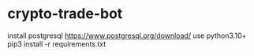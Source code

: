 # crypto-trade-bot
install postgresql https://www.postgresql.org/download/
use python3.10+
pip3 install -r requirements.txt

